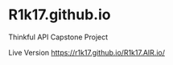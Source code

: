 # R1k17.github.io
Thinkful API Capstone Project

Live Version
https://r1k17.github.io/R1k17.AIR.io/
